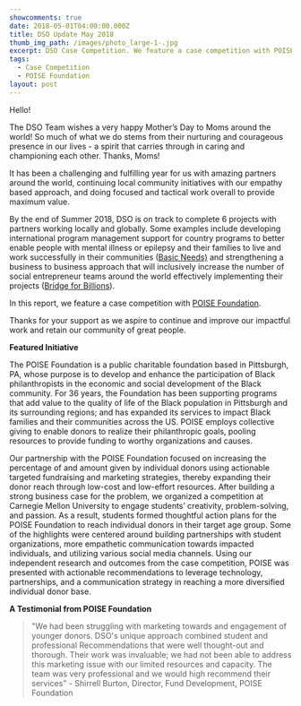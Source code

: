 ```yaml
---
showcomments: true
date: 2018-05-01T04:00:00.000Z
title: DSO Update May 2018
thumb_img_path: /images/photo_large-1-.jpg
excerpt: DSO Case Competition. We feature a case competition with POISE Foundation.
tags:
  - Case Competition
  - POISE Foundation
layout: post
---
```

Hello!

The DSO Team wishes a very happy Mother’s Day to Moms around the world! So much of what we do stems from their nurturing and courageous presence in our lives - a spirit that carries through in caring and championing each other. Thanks, Moms!

It has been a challenging and fulfilling year for us with amazing partners around the world, continuing local community initiatives with our empathy based approach, and doing focused and tactical work overall to provide maximum value.  

By the end of Summer 2018, DSO is on track to complete 6 projects with partners working locally and globally. Some examples include developing international program management support for country programs to better enable people with mental illness or epilepsy and their families to live and work successfully in their communities ([Basic Needs)](http://www.basicneeds.org/) and strengthening a business to business approach that will inclusively increase the number of social entrepreneur teams around the world effectively implementing their projects ([Bridge for Billions](https://bridgeforbillions.org/)).

In this report, we feature a case competition with [POISE Foundation](http://www.poisefoundation.org/).

Thanks for your support as we aspire to continue and improve our impactful work and retain our community of great people.

**Featured Initiative**

The POISE Foundation is a public charitable foundation based in Pittsburgh, PA, whose purpose is to develop and enhance the participation of Black philanthropists in the economic and social development of the Black community. For 36 years, the Foundation has been supporting programs that add value to the quality of life of the Black population in Pittsburgh and its surrounding regions; and has expanded its services to impact Black families and their communities across the US. POISE employs collective giving to enable donors to realize their philanthropic goals, pooling resources to provide funding to worthy organizations and causes.

Our partnership with the POISE Foundation focused on increasing the percentage of and amount given by individual donors using actionable targeted fundraising and marketing strategies, thereby expanding their donor reach through low-cost and low-effort resources. After building a strong business case for the problem, we organized a competition at Carnegie Mellon University to engage students’ creativity, problem-solving, and passion. As a result, students formed thoughtful action plans for the POISE Foundation to reach individual donors in their target age group. Some of the highlights were centered around building partnerships with student organizations, more empathetic communication towards impacted individuals, and utilizing various social media channels. Using our independent research and outcomes from the case competition, POISE was presented with actionable recommendations to leverage technology, partnerships, and a communication strategy in reaching a more diversified individual donor base.  

**A Testimonial from POISE Foundation**

> "We had been struggling with marketing towards and engagement of younger donors. DSO's unique approach combined student and professional Recommendations that were well thought-out and thorough. Their work was invaluable; we had not been able to address this marketing issue with our limited resources and capacity. The team was very professional and we would high recommend their services" - Shirrell Burton, Director, Fund Development, POISE Foundation